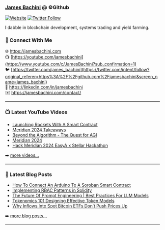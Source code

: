 ### [James Bachini][website] @ ⚙️Github

[![Website](https://img.shields.io/website?label=jamesbachini.com&style=for-the-badge&url=https%3A%2F%2Fjamesbachini.com)](https://jamesbachini.com)
[![Twitter Follow](https://img.shields.io/twitter/follow/james_bachini?color=1DA1F2&logo=twitter&style=for-the-badge)](https://twitter.com/intent/follow?original_referer=https%3A%2F%2Fgithub.com%2Fjamesbachini&screen_name=jamesbachini)

I dabble in blockchain development, systems trading and yield farming.

### 👋 Connect With Me

🌐 https://jamesbachini.com
<br />
📺 [https://youtube.com/jamesbachini](https://www.youtube.com/c/JamesBachini?sub_confirmation=1)
<br />
🐦 [https://twitter.com/james_bachini](https://twitter.com/intent/follow?original_referer=https%3A%2F%2Fgithub.com%2Fjamesbachini&screen_name=james_bachini)
<br />
👔 https://linkedin.com/in/jamesbachini
<br />
✉️ https://jamesbachini.com/contact/

---

### 📺 Latest YouTube Videos

<!-- YOUTUBE:START -->
- [Launching Rockets With A Smart Contract](https://www.youtube.com/watch?v=C4a9O7AFAVc)
- [Meridian 2024 Takeaways](https://www.youtube.com/watch?v=_Ri8P-gR564)
- [Beyond the Algorithm - The Quest for AGI](https://www.youtube.com/watch?v=ER90a3pRSJA)
- [Meridian 2024](https://www.youtube.com/watch?v=IeyaYTu-kBM)
- [Hack Meridian 2024 EasyA x Stellar Hackathon](https://www.youtube.com/watch?v=ipPykjZOz2E)
<!-- YOUTUBE:END -->

➡️ [more videos...](https://youtube.com/jamesbachini)

---

### 📝 Latest Blog Posts

<!-- BLOG-POST-LIST:START -->
- [How To Connect An Arduino To A Soroban Smart Contract](https://jamesbachini.com/arduino-soroban-smart-contract/)
- [Implementing RBAC Patterns in Solidity](https://jamesbachini.com/implementing-rbac-patterns-in-solidity/)
- [The Future Of Prompt Engineering | Best Practices For LLM Models](https://jamesbachini.com/the-future-of-prompt-engineering-best-practices-for-llm-models/)
- [Tokenomics 101 Designing Effective Token Models](https://jamesbachini.com/tokenomics-101-designing-effective-token-models/)
- [Why Inflows Into Spot Bitcoin ETFs Don’t Push Prices Up](https://jamesbachini.com/etf-inflows-and-price/)
<!-- BLOG-POST-LIST:END -->

➡️ [more blog posts...](https://jamesbachini.com)

---

[website]: https://jamesbachini.com
[twitter]: https://twitter.com/james_bachini
[youtube]: https://youtube.com/jamesbachini
[linkedin]: https://linkedin.com/in/jamesbachini
